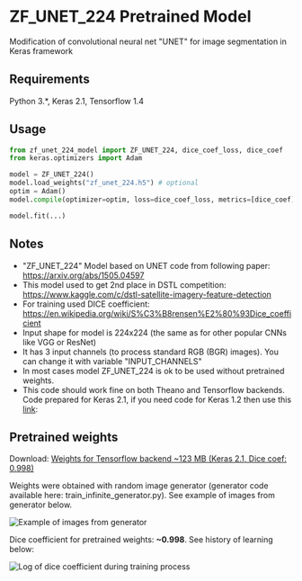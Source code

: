 # ZF_UNET_224 Pretrained Model
Modification of convolutional neural net "UNET" for image segmentation in Keras framework

## Requirements

Python 3.*, Keras 2.1, Tensorflow 1.4

## Usage

```python
from zf_unet_224_model import ZF_UNET_224, dice_coef_loss, dice_coef
from keras.optimizers import Adam

model = ZF_UNET_224()
model.load_weights("zf_unet_224.h5") # optional
optim = Adam()
model.compile(optimizer=optim, loss=dice_coef_loss, metrics=[dice_coef])

model.fit(...)
```

## Notes

- "ZF_UNET_224" Model based on UNET code from following paper: https://arxiv.org/abs/1505.04597
- This model used to get 2nd place in DSTL competition: https://www.kaggle.com/c/dstl-satellite-imagery-feature-detection
- For training used DICE coefficient: https://en.wikipedia.org/wiki/S%C3%B8rensen%E2%80%93Dice_coefficient
- Input shape for model is 224x224 (the same as for other popular CNNs like VGG or ResNet)
- It has 3 input channels (to process standard RGB (BGR) images). You can change it with variable "INPUT_CHANNELS"
- In most cases model ZF_UNET_224 is ok to be used without pretrained weights.
- This code should work fine on both Theano and Tensorflow backends. Code prepared for Keras 2.1, if you need code for Keras 1.2 then use this [link](https://github.com/ZFTurbo/ZF_UNET_224_Pretrained_Model/tree/b68bbf3a8af4b732a68cf693fcaa59ae19a0e5e5):

## Pretrained weights

Download: [Weights for Tensorflow backend ~123 MB (Keras 2.1, Dice coef: 0.998)](https://mega.nz/#!6Zg1UJTB!p9LUrwT0mCiIZYcTItjrutdbNQ9KjHsqAAoIurFNToY)

Weights were obtained with random image generator (generator code available here: train_infinite_generator.py). See example of images from generator below.

![Example of images from generator](https://github.com/ZFTurbo/ZF_UNET_224_Pretrained_Model/blob/master/img/ZF_UNET_Generator_Images_Example.png)

Dice coefficient for pretrained weights: **~0.998**. See history of learning below:

![Log of dice coefficient during training process](https://github.com/ZFTurbo/ZF_UNET_224_Pretrained_Model/blob/master/img/Dice_log.png)
